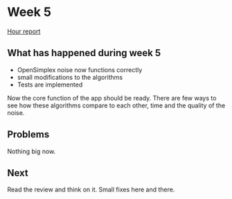 # Week 5  

[Hour report](https://github.com/uberballo/MapGenerator/blob/master/documentation/hour_report.md)

## What has happened during week 5   

* OpenSimplex noise now functions correctly
* small modifications to the algorithms
* Tests are implemented


Now the core function of the app should be ready. There are few ways to see how these algorithms compare to each other, time and the quality of the noise. 

## Problems  
Nothing big now.

## Next 
Read the review and think on it. Small fixes here and there. 
